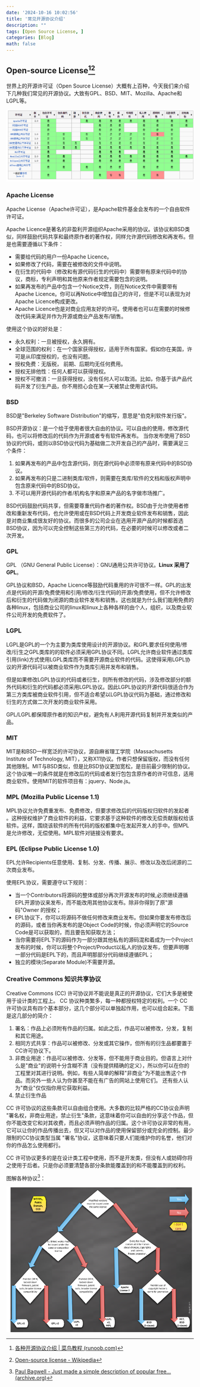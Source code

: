 ```yaml
---
date: '2024-10-16 10:02:56'
title: '常见开源协议介绍'
description: ""
tags: [Open Source License, ]
categories: [Blog]
math: false
---
```


## Open-source License[^1][^2]

[^1]: [各种开源协议介绍 | 菜鸟教程 (runoob.com)](https://www.runoob.com/w3cnote/open-source-license.html)
[^2]: [Open-source license - Wikipedia](https://en.wikipedia.org/wiki/Open-source_license)

世界上的开源许可证（Open Source License）大概有上百种，今天我们来介绍下几种我们常见的开源协议。大致有GPL、BSD、MIT、Mozilla、Apache和LGPL等。

![](license.png)

### Apache License

Apache License（Apache许可证），是Apache软件基金会发布的一个自由软件许可证。

Apache Licence是著名的非盈利开源组织Apache采用的协议。该协议和BSD类似，同样鼓励代码共享和最终原作者的著作权，同样允许源代码修改和再发布。但是也需要遵循以下条件：

- 需要给代码的用户一份Apache Licence。
- 如果修改了代码，需要在被修改的文件中说明。
- 在衍生的代码中（修改和有源代码衍生的代码中）需要带有原来代码中的协议，商标，专利声明和其他原来作者规定需要包含的说明。
- 如果再发布的产品中包含一个Notice文件，则在Notice文件中需要带有Apache Licence。你可以再Notice中增加自己的许可，但是不可以表现为对Apache Licence构成更改。
- Apache Licence也是对商业应用友好的许可。使用者也可以在需要的时候修改代码来满足并作为开源或商业产品发布/销售。

使用这个协议的好处是：

- 永久权利：一旦被授权，永久拥有。
- 全球范围的权利：在一个国家获得授权，适用于所有国家。假如你在美国，许可是从印度授权的，也没有问题。
- 授权免费：无版税， 前期、后期均无任何费用。
- 授权无排他性：任何人都可以获得授权。
- 授权不可撤消：一旦获得授权，没有任何人可以取消。比如，你基于该产品代码开发了衍生产品，你不用担心会在某一天被禁止使用该代码。

### BSD

BSD是"Berkeley Software Distribution"的缩写，意思是"伯克利软件发行版"。

BSD开源协议：是一个给于使用者很大自由的协议。可以自由的使用，修改源代码，也可以将修改后的代码作为开源或者专有软件再发布。 当你发布使用了BSD协议的代码，或则以BSD协议代码为基础做二次开发自己的产品时，需要满足三个条件：

1. 如果再发布的产品中包含源代码，则在源代码中必须带有原来代码中的BSD协议。
2. 如果再发布的只是二进制类库/软件，则需要在类库/软件的文档和版权声明中包含原来代码中的BSD协议。
3. 不可以用开源代码的作者/机构名字和原来产品的名字做市场推广。

BSD代码鼓励代码共享，但需要尊重代码作者的著作权。BSD由于允许使用者修改和重新发布代码，也允许使用或在BSD代码上开发商业软件发布和销售，因此是对商业集成很友好的协议。而很多的公司企业在选用开源产品的时候都首选BSD协议，因为可以完全控制这些第三方的代码，在必要的时候可以修改或者二次开发。

### GPL

GPL （GNU General Public License）：GNU通用公共许可协议。**Linux 采用了 GPL**。

GPL协议和BSD，Apache Licence等鼓励代码重用的许可很不一样。GPL的出发点是代码的开源/免费使用和引用/修改/衍生代码的开源/免费使用，但不允许修改后和衍生的代码做为闭源的商业软件发布和销售。这也就是为什么我们能用免费的各种linux，包括商业公司的linux和linux上各种各样的由个人，组织，以及商业软件公司开发的免费软件了。

### LGPL

LGPL是GPL的一个为主要为类库使用设计的开源协议。和GPL要求任何使用/修改/衍生之GPL类库的的软件必须采用GPL协议不同。LGPL允许商业软件通过类库引用(link)方式使用LGPL类库而不需要开源商业软件的代码。这使得采用LGPL协议的开源代码可以被商业软件作为类库引用并发布和销售。

但是如果修改LGPL协议的代码或者衍生，则所有修改的代码，涉及修改部分的额外代码和衍生的代码都必须采用LGPL协议。因此LGPL协议的开源代码很适合作为第三方类库被商业软件引用，但不适合希望以LGPL协议代码为基础，通过修改和衍生的方式做二次开发的商业软件采用。

GPL/LGPL都保障原作者的知识产权，避免有人利用开源代码复制并开发类似的产品。

### MIT

MIT是和BSD一样宽泛的许可协议，源自麻省理工学院（Massachusetts Institute of Technology, MIT），又称X11协议。作者只想保留版权，而没有任何其他限制。MIT与BSD类似，但是比BSD协议更加宽松，是目前最少限制的协议。这个协议唯一的条件就是在修改后的代码或者发行包包含原作者的许可信息，适用商业软件。使用MIT的软件项目有：jquery、Node.js。

### MPL (Mozilla Public License 1.1)

MPL协议允许免费重发布、免费修改，但要求修改后的代码版权归软件的发起者 。这种授权维护了商业软件的利益，它要求基于这种软件的修改无偿贡献版权给该软件。这样，围绕该软件的所有代码的版权都集中在发起开发人的手中。但MPL是允许修改，无偿使用。MPL软件对链接没有要求。

### EPL (Eclipse Public License 1.0)

EPL允许Recipients任意使用、复制、分发、传播、展示、修改以及改后闭源的二次商业发布。

使用EPL协议，需要遵守以下规则：

- 当一个Contributors将源码的整体或部分再次开源发布的时候,必须继续遵循EPL开源协议来发布，而不能改用其他协议发布。除非你得到了原"源码"Owner 的授权；
- EPL协议下，你可以将源码不做任何修改来商业发布。但如果你要发布修改后的源码，或者当你再发布的是Object Code的时候，你必须声明它的Source Code是可以获取的，而且要告知获取方法；
- 当你需要将EPL下的源码作为一部分跟其他私有的源码混和着成为一个Project发布的时候，你可以将整个Project/Product以私人的协议发布，但要声明哪一部分代码是EPL下的，而且声明那部分代码继续遵循EPL；
- 独立的模块(Separate Module)不需要开源。

### Creative Commons 知识共享协议

Creative Commons (CC) 许可协议并不能说是真正的开源协议，它们大多是被使用于设计类的工程上。 CC 协议种类繁多，每一种都授权特定的权利。一个 CC 许可协议具有四个基本部分，这几个部分可以单独起作用，也可以组合起来。下面是这几部分的简介：

1. 署名：作品上必须附有作品的归属。如此之后，作品可以被修改，分发，复制和其它用途。
2. 相同方式共享：作品可以被修改、分发或其它操作，但所有的衍生品都要置于CC许可协议下。
3. 非商业用途：作品可以被修改、分发等，但不能用于商业目的。但语言上对什么是"商业"的说明十分含糊不清（没有提供精确的定义），所以你可以在你的工程里对其进行说明。例如，有些人简单的解释"非商业"为不能出售这个作品。而另外一些人认为你甚至不能在有广告的网站上使用它们。 还有些人认为"商业"仅仅指你用它获取利益。
4. 禁止衍生作品

CC 许可协议的这些条款可以自由组合使用。大多数的比较严格的CC协议会声明 "署名权，非商业用途，禁止衍生"条款，这意味着你可以自由的分享这个作品，但你不能改变它和对其收费，而且必须声明作品的归属。这个许可协议非常的有用，它可以让你的作品传播出去，但又可以对作品的使用保留部分或完全的控制。最少限制的CC协议类型当属 "署名"协议，这意味着只要人们能维护你的名誉，他们对你的作品怎么使用都行。

CC 许可协议更多的是在设计类工程中使用，而不是开发类，但没有人或妨碍你将之使用于后者。只是你必须要清楚各部分条款能覆盖到的和不能覆盖到的权利。

图解各种协议[^3]：

[^3]: [Paul Bagwell - Just made a simple description of popular free... (archive.org)](https://web.archive.org/web/20110503183702/http://pbagwl.com/post/5078147450/description-of-popular-software-licenses)

![](license2.png)

